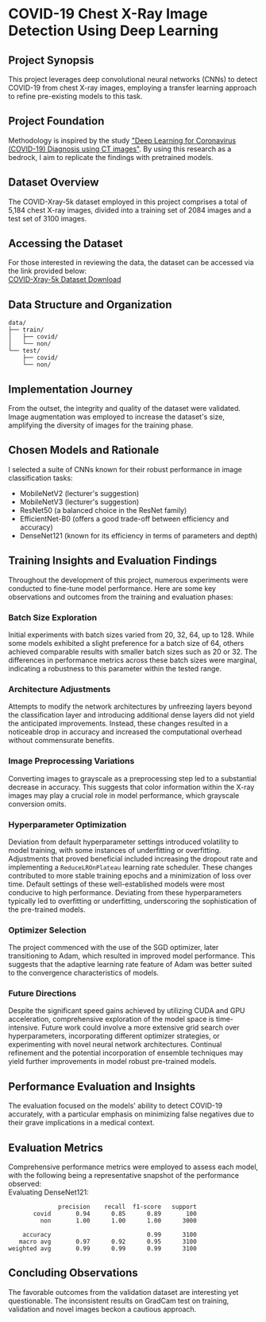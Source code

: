 # COVID-19 Chest X-Ray Image Detection Using Deep Learning

## Project Synopsis
This project leverages deep convolutional neural networks (CNNs) to detect COVID-19 from chest X-ray images,
employing a transfer learning approach to refine pre-existing models to this task. 

## Project Foundation
Methodology is inspired by the study ["Deep Learning for Coronavirus (COVID-19) Diagnosis using CT images"](https://www.ncbi.nlm.nih.gov/pmc/articles/PMC7372265/).
By using this research as a bedrock, I aim to replicate the findings with pretrained models.

## Dataset Overview
The COVID-Xray-5k dataset employed in this project comprises a total of 5,184 chest X-ray images, divided into a
training set of 2084 images and a test set of 3100 images.

## Accessing the Dataset
For those interested in reviewing the data, the dataset can be accessed via the link provided below: <br>
[COVID-Xray-5k Dataset Download](https://www.dropbox.com/scl/fi/ajy4i9u4bjt4ho3dz4l37/data_upload_v3.zip?rlkey=kyh5oz91vykk7cao6jiip4dyn&e=1&dl=0)

## Data Structure and Organization
```plaintext
data/
├── train/
│   ├── covid/
│   └── non/
└── test/
    ├── covid/
    └── non/
```

## Implementation Journey
From the outset, the integrity and quality of the dataset were validated. Image augmentation was employed to increase
the dataset's size, amplifying the diversity of images for the training phase.

## Chosen Models and Rationale
I selected a suite of CNNs known for their robust performance in image classification tasks:

- MobileNetV2 (lecturer's suggestion)
- MobileNetV3 (lecturer's suggestion)
- ResNet50 (a balanced choice in the ResNet family)
- EfficientNet-B0 (offers a good trade-off between efficiency and accuracy)
- DenseNet121 (known for its efficiency in terms of parameters and depth)

## Training Insights and Evaluation Findings

Throughout the development of this project, numerous experiments were conducted to fine-tune model performance.
Here are some key observations and outcomes from the training and evaluation phases:

### Batch Size Exploration
Initial experiments with batch sizes varied from 20, 32, 64, up to 128. While some models exhibited a slight
preference for a batch size of 64, others achieved comparable results with smaller batch sizes such as 20 or 32.
The differences in performance metrics across these batch sizes were marginal, indicating a robustness to this parameter
within the tested range.

### Architecture Adjustments
Attempts to modify the network architectures by unfreezing layers beyond the classification layer and introducing
additional dense layers did not yield the anticipated improvements. Instead, these changes resulted in a noticeable
drop in accuracy and increased the computational overhead without commensurate benefits.

### Image Preprocessing Variations
Converting images to grayscale as a preprocessing step led to a substantial decrease in accuracy. This suggests that
color information within the X-ray images may play a crucial role in model performance, which grayscale conversion omits.

### Hyperparameter Optimization
Deviation from default hyperparameter settings introduced volatility to model training, with some instances of
underfitting or overfitting. Adjustments that proved beneficial included increasing the dropout rate and implementing
a `ReduceLROnPlateau` learning rate scheduler. These changes contributed to more stable training epochs and a
minimization of loss over time. Default settings of these well-established models were most conducive to high
performance. Deviating from these hyperparameters typically led to overfitting or underfitting, underscoring the
sophistication of the pre-trained models.

### Optimizer Selection
The project commenced with the use of the SGD optimizer, later transitioning to Adam, which resulted in improved
model performance. This suggests that the adaptive learning rate feature of Adam was better suited to the convergence
characteristics of models.

### Future Directions
Despite the significant speed gains achieved by utilizing CUDA and GPU acceleration, comprehensive exploration
of the model space is time-intensive. Future work could involve a more extensive grid search over hyperparameters,
incorporating different optimizer strategies, or experimenting with novel neural network architectures. Continual
refinement and the potential incorporation of ensemble techniques may yield further improvements in model robust
pre-trained models.

## Performance Evaluation and Insights
The evaluation focused on the models' ability to detect COVID-19 accurately, with a particular emphasis on minimizing
false negatives due to their grave implications in a medical context.

## Evaluation Metrics
Comprehensive performance metrics were employed to assess each model, with the following being a representative
snapshot of the performance observed: <br>
Evaluating DenseNet121:
```
              precision    recall  f1-score   support
       covid       0.94      0.85      0.89       100
         non       1.00      1.00      1.00      3000

    accuracy                           0.99      3100
   macro avg       0.97      0.92      0.95      3100
weighted avg       0.99      0.99      0.99      3100
```

## Concluding Observations
The favorable outcomes from the validation dataset are interesting yet questionable. The inconsistent results on
GradCam test on training, validation and novel images beckon a cautious approach.